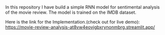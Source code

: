In this repository I have build a simple RNN model for sentimental analysis of the movie review. The model is trained on the IMDB dataset.

Here is the link for the Implementation.(check out for live demo): https://movie-review-analysis-at8vw4eovjgbxrynonmbrg.streamlit.app/
